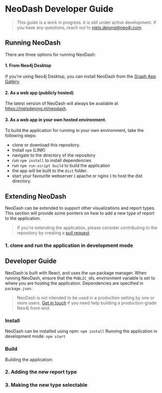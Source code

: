 # NeoDash Developer Guide
> This guide is a work in progress. it is still under active development. If you have any questions, reach out to niels.dejong@neo4j.com.

## Running NeoDash
There are three options for running NeoDash:

#### 1. From Neo4j Desktop
If you're using Neo4j Desktop, you can install NeoDash from the [Graph App Gallery](when).


#### 2. As a web app (publicly hosted)
The latest version of NeoDash will always be available at https://nielsdejong.nl/neodash.


#### 3. As a web app in your own hosted environment. 
To build the application for running in your own environment, take the following steps:

- clone or download this repository.
- Install `npm` (LINK)
- navigate to the directory of the repository
- run `npm install` to install dependencies
- run `npm run-script build` to build the application
- the app will be built to the `dist` folder.
- start your favourite webserver ( apache or nginx ) to host the dist directory.

## Extending NeoDash
NeoDash can be extended to support other visualizations and report types. This section will provide some pointers on how to add a new type of report to the application.

> If you're extending the application, please consider contributing to the repository by creating a [pull request](https://github.com/nielsdejong/neodash/pulls).


### 1. clone and run the application in development mode

## Developer Guide
NeoDash is built with React, and uses the `npm` package manager.
When running NeoDash, ensure that the `PUBLIC_URL` environment variable is set to where you are hosting the application.
Dependencies are specified in `package.json`.

> NeoDash is not intended to be used in a production setting by one or more users. [Get in touch](mailto:niels.dejong@neo4j.com) if you need help building a production-grade Neo4j front-end.
### Install
NeoDash can be installed using npm:
`npm install`
Running the application in development mode:
`npm start`

### Build
Building the application:




### 2. Adding the new report type

### 3. Making the new type selectable
